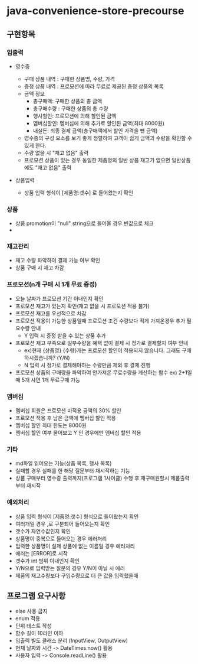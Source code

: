 # java-convenience-store-precourse

## 구현항목

### 입출력

- 영수증
    - 구매 상품 내역 : 구매한 상품명, 수량, 가격
    - 증정 상품 내역 : 프로모션에 따라 무료로 제공된 증정 상품의 목록
    - 금액 정보
        - 총구매액: 구매한 상품의 총 금액
        - 총구매수량 : 구매한 상품의 총 수량
        - 행사할인: 프로모션에 의해 할인된 금액
        - 멤버십할인: 멤버십에 의해 추가로 할인된 금액(최대 8000원)
        - 내실돈: 최종 결제 금액(총구매액에서 할인 가격을 뺸 금액)

    * 영수증의 구성 요소를 보기 좋게 정렬하여 고객이 쉽게 금액과 수량을 확인할 수 있게 한다.
    * 수량 없을 시 "재고 없음" 출력
    * 프로모션 상품이 있는 경우 동일한 제품명의 일반 상품 재고가 없으면 일반상품에도 "재고 없음" 출력
- 상품입력
    - 상품 입력 형식이 [제품명:갯수] 로 들어왔는지 확인

### 상품

* 상품 promotion이 "null" string으로 들어올 경우 빈값으로 체크
*

### 재고관리

* 재고 수량 파악하여 결제 가능 여부 확인
* 상품 구매 시 재고 차감

### 프로모션(n개 구매 시 1개 무료 증정)

* 오늘 날짜가 프로모션 기간 이내인지 확인
* 프로모션 재고가 있는지 확인(재고 없을 시 프로모션 적용 불가)
* 프로모션 재고를 우선적으로 차감
* 프로모션 적용이 가능한 상품일때 프로모션 조건 수량보다 적게 가져온경우
  추가 필요수량 안내
    * Y 입력 시 증정 받을 수 있는 상품 추가
* 프로모션 재고 부족으로 일부수량을 혜택 없이 결제 시 정가로 결제할지 여부 안내
    * ex)현재 {상품명} {수량}개는 프로모션 할인이 적용되지 않습니다. 그래도 구매하시겠습니까? (Y/N)
    * N 입력 시 정가로 결제해야하는 수량만큼 제외 후 결제 진행
* 프로모션 상품의 구매량을 파악하여 안가져온 무료수량을 계산하는 함수 ex) 2+1일때 5개 사면 1개 무료구매 가능

### 멤버십

* 멤버십 회원은 프로모션 미적용 금액의 30% 할인
* 프로모션 적용 후 남은 금액에 멤버십 할인 적용
* 멤버십 할인 최대 한도는 8000원
* 멤버십 할인 여부 물어보고 Y 인 경우에만 멤버십 할인 적용

### 기타

* md파일 읽어오는 기능(상품 목록, 행사 목록)
* 실패할 경우 실패를 한 해당 질문부터 재시작하는 기능
* 상품 구매부터 영수증 출력까지(프로그램 1사이클) 수행 후 재구매원할시 제품출력부터 재시작

### 예외처리

* 상품 입력 형식이 [제품명:갯수] 형식으로 들어왔는지 확인
* 여러개일 경우 ,로 구분되어 들어오는지 확인
* 갯수가 자연수값인지 확인
* 상품명이 중복으로 들어오는 경우 에러처리
* 입력한 상품명이 실제 상품에 없는 이름일 경우 에러처리
* 에러는 [ERROR]로 시작
* 갯수가 int 범위 이내인지 확인
* Y/N으로 입력받는 질문의 경우 Y/N이 아닐 시 에러
* 제품의 재고수량보다 구입수량으로 더 큰 값을 입력했을때

## 프로그램 요구사항

* else 사용 금지
* enum 적용
* 단위 테스트 작성
* 함수 길이 10라인 이하
* 입출력 별도 클래스 분리 (InputView, OutputView)
* 현재 날짜와 시간 -> DateTimes.now() 활용
* 사용자 입력 -> Console.readLine() 활용